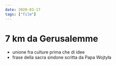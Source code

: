 ```yaml
---
date: 2020-03-17
tags: ["film"]
---
```

# 7 km da Gerusalemme
- unione fra culture prima che di idee
- frase della sacra sindone scritta da Papa Wojtyła